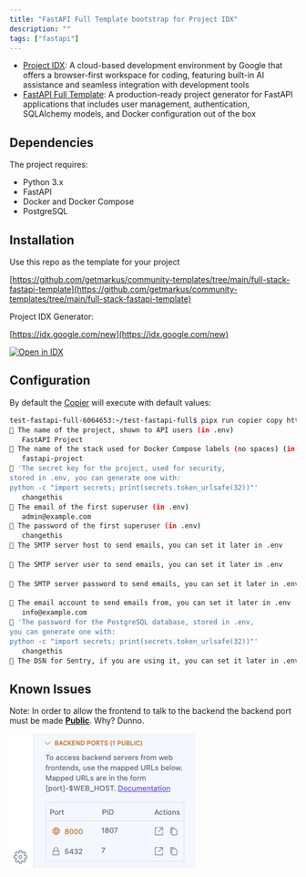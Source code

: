 ```yaml
---
title: "FastAPI Full Template bootstrap for Project IDX"
description: ""
tags: ["fastapi"]
---
```

- [Project IDX](https://developers.google.com/idx): A cloud-based development environment by Google that offers a browser-first workspace for coding, featuring built-in AI assistance and seamless integration with development tools
- [FastAPI Full Template](https://fastapi.tiangolo.com/project-generation/): A production-ready project generator for FastAPI applications that includes user management, authentication, SQLAlchemy models, and Docker configuration out of the box

## Dependencies

The project requires:

- Python 3.x
- FastAPI
- Docker and Docker Compose
- PostgreSQL

## Installation

Use this repo as the template for your project

[https://github.com/getmarkus/community-templates/tree/main/full-stack-fastapi-template](https://github.com/getmarkus/community-templates/tree/main/full-stack-fastapi-template)

Project IDX Generator:

[https://idx.google.com/new](https://idx.google.com/new)

<a href="https://idx.google.com/new?template=https%3A%2F%2Fgithub.com%2Fgetmarkus%2Fcommunity-templates%2Ftree%2Fmain%2Ffull-stack-fastapi-template">
  <picture>
    <source
      media="(prefers-color-scheme: dark)"
      srcset="https://cdn.idx.dev/btn/open_dark_32.svg">
    <source
      media="(prefers-color-scheme: light)"
      srcset="https://cdn.idx.dev/btn/open_light_32.svg">
    <img
      height="32"
      alt="Open in IDX"
      src="https://cdn.idx.dev/btn/open_purple_32.svg">
  </picture>
</a>

## Configuration

By default the [Copier](https://copier.readthedocs.io/) will execute with default values:

```bash
test-fastapi-full-6064653:~/test-fastapi-full$ pipx run copier copy https://github.com/fastapi/full-stack-fastapi-template my-awesome-project --trust
🎤 The name of the project, shown to API users (in .env)
   FastAPI Project
🎤 The name of the stack used for Docker Compose labels (no spaces) (in .env)
   fastapi-project
🎤 'The secret key for the project, used for security,
stored in .env, you can generate one with:
python -c "import secrets; print(secrets.token_urlsafe(32))"'
   changethis
🎤 The email of the first superuser (in .env)
   admin@example.com
🎤 The password of the first superuser (in .env)
   changethis
🎤 The SMTP server host to send emails, you can set it later in .env
 
🎤 The SMTP server user to send emails, you can set it later in .env
 
🎤 The SMTP server password to send emails, you can set it later in .env
 
🎤 The email account to send emails from, you can set it later in .env
   info@example.com
🎤 'The password for the PostgreSQL database, stored in .env,
you can generate one with:
python -c "import secrets; print(secrets.token_urlsafe(32))"'
   changethis
🎤 The DSN for Sentry, if you are using it, you can set it later in .env
```

## Known Issues

Note: In order to allow the frontend to talk to the backend the backend port must be made [**Public**](https://community.idx.dev/t/early-preview-of-public-ports/1911). Why? Dunno. 

![image.png](../../assets/image.png)